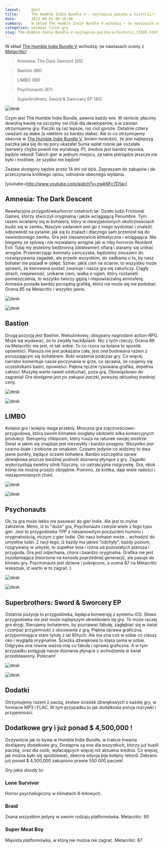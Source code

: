 ```yaml
---
layout:     post
title:      The Humble Indie Bundle V - najlepsza paczka w historii!!
date:       2012-06-01 00:16:00
summary:    W skład The Humble Indie Bundle V wchodzą — (w nawiasach oceny z Metacritic)Amnesia —  The Dark Descent (85)Bastion (86)LIMBO (88)Psychonauts (87)Superbrothers —  Sword & Sworcery EP (85)Czym jest The Humble Indie Bundle, pewnie każdy wie. W skrócie —  płacimy dowolną kwotę na szczytny cel i/lub dla developerów, a w zamian otrzymujemy gry. Paczki są raz lepsze, raz ciut gorsze. Ostatnie cztery uważam za s...
categories: windows linux gry
slug: The-Humble-Indie-Bundle-V-najlepsza-paczka-w-historii,33595.html
---
```




W skład [The Humble Indie Bundle V](http://www.humblebundle.com/) wchodzą:
(w nawiasach oceny z [Metacritic](http://www.metacritic.com/))

> Amnesia: The Dark Descent (85)

> Bastion (86)

> LIMBO (88)

> Psychonauts (87)

> Superbrothers: Sword & Sworcery EP (85)


![desk](https://raw.githubusercontent.com/djfoxer/djfoxer.github.io/master/_img/2012-6-1-_132_/g_-_608x405_-_-_33595x20120531225115_0.png)


Czym jest The Humble Indie Bundle, pewnie każdy wie. W skrócie: płacimy dowolną kwotę na szczytny cel i/lub dla developerów, a w zamian otrzymujemy gry. Paczki są raz lepsze, raz ciut gorsze. Ostatnie cztery uważam za słabe (a niektóre za bardzo słabe). Ale to co otrzymujemy obecnie w [The Humble Indie Bundle V](http://www.humblebundle.com/), śmiem twierdzić, że jest najlepszą paczka jaka się do tej pory ukazała! Suma wpłat rośnie jak oszalała (serwery chyba powoli nie wyrabiają :P), średnia jest bardzo wysoka, będzie rekord! Takich gier w jednym miejscu, za takie pieniądze jeszcze nie było i możliwe, że szybko nie będzie!


Zestaw dostępny będzie przez 14 dni od dziś. Zapraszam do zakupów i do przeczytania krótkiego opisu, odnośnie obecnego wydania.

[youtube=http://www.youtube.com/watch?v=zwANFc7D1ac]


## Amnesia: The Dark Descent


Rewelacyjna przygodówka/horror ostatnich lat. Dzieło ludzi Frictional Games, którzy stworzyli  oryginalną i jakże wciągającą Penumbre. Tym razem wcielamy się w bohatera, który w niewyjaśnionych okolicznościach budzi się w zamku. Naszym zadaniem jest go z niego wydostać i znaleźć odpowiedź na pytanie: jak się tu znalazł i dlaczego sam przeniósł się do nawiedzonego zamku. Gra jest niesamowicie klimatyczna i wciągająca. Nie biegamy ze spluwą i nie rozwalamy wrogów jak w niby horrorze Resident Evil. Tutaj my jesteśmy bezbronną (dosłownie!) ofiarą i staramy się unikać wrogów. Przemierzając komnaty zamczyska, będziemy zmuszeni do rozwiązywania zagadek, ale przede wszystkim, do zadbania o to, by nasz bohater nie popadł w obłęd. Szmer, jakiś cień na ścianie, to wszystko może sprawić, że kierowana postać zwariuje i nasza gra się zakończy. Ciągły strach, niepewność, unikanie cieni, walka o ogień, który rozświetli pomieszczenia, to wszytko tworzy gęstą i niepowtarzalną atmosferę. Amnesia posiada bardzo porządną grafikę, która nie może się nie podobać. Ocena 85 na Metacritic i wszytko jasne.


![desk](https://raw.githubusercontent.com/djfoxer/djfoxer.github.io/master/_img/2012-6-1-_132_/g_-_608x405_-_-_33595x20120531230811_0.jpg)


![desk](https://raw.githubusercontent.com/djfoxer/djfoxer.github.io/master/_img/2012-6-1-_132_/g_-_608x405_-_-_33595x20120531230816_0.jpg)



## Bastion
 

Drugą pozycją jest Bastion. Nietuzinkowy, obsypany nagrodami action-RPG. Może się wydawać, że to zwykły hack&slash. Nic z tych rzeczy. Ocena 86 na Metacritic nie jest, ot tak sobie. To co rzuca na kolana to sposób opowieści. Plansza nie jest pokazana cała, jest ona budowana razem z poruszającym się bohaterem. Robi wrażenia podczas gry. Co więcej narrator komentuje nasze poczynania w grze, co sprawia, że czujemy się uczestnikami baśni, opowieści. Piękna ręczne rysowana grafika, dopełnia całości. Muzykę warto nawet odsłuchać, poza grą. Obowiązkowo do zagrania!
 *Gra dostępna jest po zakupie paczki, powyżej aktualnej średniej ceny.* 


![desk](https://raw.githubusercontent.com/djfoxer/djfoxer.github.io/master/_img/2012-6-1-_132_/g_-_608x405_-_-_33595x20120531232847_0.jpg)


![desk](https://raw.githubusercontent.com/djfoxer/djfoxer.github.io/master/_img/2012-6-1-_132_/g_-_608x405_-_-_33595x20120531232853_0.jpg)




## LIMBO
 

Kolejna gra i kolejny mega przebój. Mroczna gra zręcznościowo-przygodowa, która swoim klimatem mogłaby obdzielić kilka komercyjnych produkcji. Sterujemy chłopcem, który rusza na ratunek swojej siostrze. Świat w jakim się znajduje jest niezwykły i bardzo posępny. Wszystko jest czarno-białe i zrobione ze smakiem. Czasem jedynie co widzimy to dwa jasne punkty, będące oczami bohatera.  Bardzo oszczędna opraw dźwiękowa jeszcze bardziej podnośi doznania płynące z gry. Zagadki wykorzystują świetny silnik fizyczny, co uatrakcyjnia rozgrywkę. Gra, obok której nie można przejść obojętnie. Pomimo, że krótka, daje wiele radości i niezapomnianych chwil.



![desk](https://raw.githubusercontent.com/djfoxer/djfoxer.github.io/master/_img/2012-6-1-_132_/g_-_608x405_-_-_33595x20120531234111_0.jpg)


![desk](https://raw.githubusercontent.com/djfoxer/djfoxer.github.io/master/_img/2012-6-1-_132_/g_-_608x405_-_-_33595x20120531234115_0.jpg)




## Psychonauts
 

Ok, ta gra może lekko nie pasować do gier Indie. Ale jest to mylne założenie. Mimo, iż to "duża" gra, Psychonauts czerpie wiele z tego typu gier. Jest to przygodówka TPP z niesamowitym poczuciem humoru i oryginalnością, niczym z gier Indie. Oto nasz bohater może... wchodzić do umysłów ludzi. Z racji tego, iż każdy ma jakieś "odchyły", każdy poziom, rozgrywany w umyśle, to zupełnie inna i różna od pozostałych plansza i przygoda. Gra jest odjechana, chora i baardzo oryginalna. Grafika nie jest oszołamiająca (tworzona na konsole poprzedniej generacji), ale pasuje do klimatu gry. Psychonauts jest dziwne i pokręcone, a ocena 87 na Metacritic wskazuje, iż warto w to zagrać :)


![desk](https://raw.githubusercontent.com/djfoxer/djfoxer.github.io/master/_img/2012-6-1-_132_/g_-_608x405_-_-_33595x20120531235308_0.jpg)


![desk](https://raw.githubusercontent.com/djfoxer/djfoxer.github.io/master/_img/2012-6-1-_132_/g_-_608x405_-_-_33595x20120531235312_0.jpg)



## Superbrothers: Sword & Sworcery EP


Ostatnia pozycja to przygodówka, będąca konwersją z systemu iOS. Słowo przygodówka nie jest może najlepszym określeniem tej gry. To może raczej gra drogi. Sterujemy bohaterem, by poznawać fabułę, zagłębiać się w świat i czerpać przyjemność z obcowania z grą. Piękna oprawa graficzna, przypominająca stare tytuły z lat 80tych. Ale ma ona coś w sobie co cieszy oko i wygląda oryginalnie. Ścieżka dźwiękowa to klasa sama w sobie. Odgrywa ona równie ważna rolę co fabuła i oprawa graficzna. A w tym przypadku potęguję nasze doznania płynące z wchodzenia w świat przedstawiony. Polecam!



![desk](https://raw.githubusercontent.com/djfoxer/djfoxer.github.io/master/_img/2012-6-1-_132_/g_-_608x405_-_-_33595x20120601000359_0.jpg)


![desk](https://raw.githubusercontent.com/djfoxer/djfoxer.github.io/master/_img/2012-6-1-_132_/g_-_608x405_-_-_33595x20120601000404_0.jpg)



## Dodatki
 

Otrzymujemy razem z paczą, zestaw ścieżek dźwiękowych z każdej gry, w formacie MP3 i FLAC. W tym przypadku to jak dodatkowa porcja rozrywki i przyjemności. 



## Dodatkowe gry i już ponad $ 4,500,000 !

Oczywiście jak to bywa w Humble Indie Bundle, w trakcie trwania dostajemy dodatkowe gry. Dostępne są one dla wszystkich, którzy już kupili paczkę, oraz dla osób, wpłacających więcej niż aktualna średnia. Co więcej, jak można było się spodziewać, obecna edycja bije kolejny rekord. Zebrano już ponad  $ 4,500,000 zakupiono prawie 550 000 paczek!

 *Gry jakie doszły to:* 


### Lone Survivor

Horror psychologiczny w klimatach 8-bitowych. 


### Braid

Znana wszystkim jedyny w swoim rodzaju platformówka. Metacritic: 90


### Super Meat Boy

Mięsista platformówka, w którą nie można nie zagrać. Metacritic: 87

